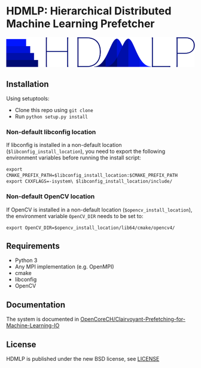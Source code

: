 # HDMLP: Hierarchical Distributed Machine Learning Prefetcher
![HDMLP](hdmlp.png?raw=true "Title")

## Installation
Using setuptools:
- Clone this repo using ```git clone```
- Run ```python setup.py install```

### Non-default libconfig location
If libconfig is installed in a non-default location (`$libconfig_install_location`), you need to export the following environment variables before running the install script:
```
export CMAKE_PREFIX_PATH=$libconfig_install_location:$CMAKE_PREFIX_PATH
export CXXFLAGS=-isystem\ $libconfig_install_location/include/
```

### Non-default OpenCV location
If OpenCV is installed in a non-default location (`$opencv_install_location`), the environment variable `OpenCV_DIR` needs to be set to:
```
export OpenCV_DIR=$opencv_install_location/lib64/cmake/opencv4/
``` 

## Requirements

- Python 3
- Any MPI implementation (e.g. OpenMPI)
- cmake
- libconfig
- OpenCV

## Documentation
The system is documented in [OpenCoreCH/Clairvoyant-Prefetching-for-Machine-Learning-IO](https://github.com/OpenCoreCH/Clairvoyant-Prefetching-for-Machine-Learning-IO)

## License
HDMLP is published under the new BSD license, see [LICENSE](LICENSE)
